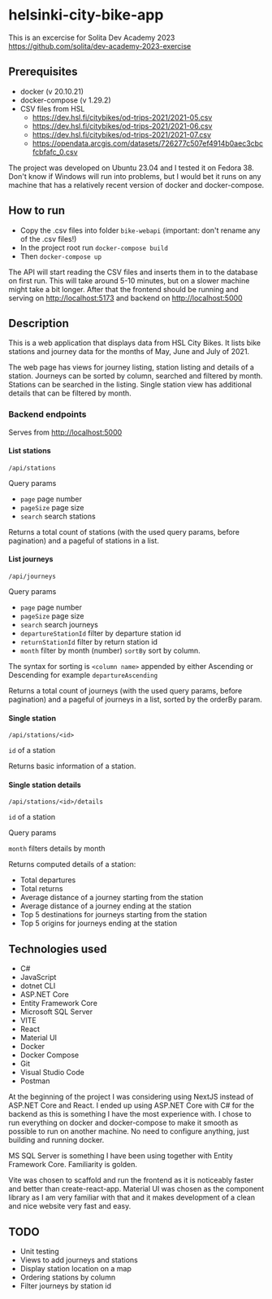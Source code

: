 # helsinki-city-bike-app

This is an excercise for Solita Dev Academy 2023
<https://github.com/solita/dev-academy-2023-exercise>

## Prerequisites

- docker (v 20.10.21)
- docker-compose (v 1.29.2)
- CSV files from HSL
  - <https://dev.hsl.fi/citybikes/od-trips-2021/2021-05.csv>
  - <https://dev.hsl.fi/citybikes/od-trips-2021/2021-06.csv>
  - <https://dev.hsl.fi/citybikes/od-trips-2021/2021-07.csv>
  - <https://opendata.arcgis.com/datasets/726277c507ef4914b0aec3cbcfcbfafc_0.csv>

The project was developed on Ubuntu 23.04 and I tested it on Fedora 38. Don't know if Windows will run into problems, but I would bet it runs on any machine that has a relatively recent version of docker and docker-compose.

## How to run

- Copy the .csv files into folder `bike-webapi` (important: don't rename any of the .csv files!)
- In the project root run `docker-compose build`
- Then `docker-compose up`

The API will start reading the CSV files and inserts them in to the database on first run. This will take around 5-10 minutes, but on a slower machine might take a bit longer. After that the frontend should be running and serving on <http://localhost:5173> and backend on <http://localhost:5000>

## Description

This is a web application that displays data from HSL City Bikes. It lists bike stations and journey data for the months of May, June and July of 2021.

The web page has views for journey listing, station listing and details of a station. Journeys can be sorted by column, searched and filtered by month. Stations can be searched in the listing. Single station view has additional details that can be filtered by month.

### Backend endpoints

Serves from <http://localhost:5000>

#### List stations

`/api/stations`

Query params

- `page` page number
- `pageSize` page size
- `search` search stations

Returns a total count of stations (with the used query params, before pagination) and a pageful of stations in a list.

#### List journeys

`/api/journeys`

Query params

- `page` page number
- `pageSize` page size
- `search` search journeys
- `departureStationId` filter by departure station id
- `returnStationId` filter by return station id
- `month` filter by month (number)
  `sortBy` sort by column.

The syntax for sorting is `<column name>` appended by either Ascending or Descending for example `departureAscending`

Returns a total count of journeys (with the used query params, before pagination) and a pageful of journeys in a list, sorted by the orderBy param.

#### Single station

`/api/stations/<id>`

`id` of a station

Returns basic information of a station.

#### Single station details

`/api/stations/<id>/details`

`id` of a station

Query params

`month` filters details by month

Returns computed details of a station:

- Total departures
- Total returns
- Average distance of a journey starting from the station
- Average distance of a journey ending at the station
- Top 5 destinations for journeys starting from the station
- Top 5 origins for journeys ending at the station

## Technologies used

- C#
- JavaScript
- dotnet CLI
- ASP.NET Core
- Entity Framework Core
- Microsoft SQL Server
- VITE
- React
- Material UI
- Docker
- Docker Compose
- Git
- Visual Studio Code
- Postman

At the beginning of the project I was considering using NextJS instead of ASP.NET Core and React. I ended up using ASP.NET Core with C# for the backend as this is something I have the most experience with. I chose to run everything on docker and docker-compose to make it smooth as possible to run on another machine. No need to configure anything, just building and running docker.

MS SQL Server is something I have been using together with Entity Framework Core. Familiarity is golden.

Vite was chosen to scaffold and run the frontend as it is noticeably faster and better than create-react-app. Material UI was chosen as the component library as I am very familiar with that and it makes development of a clean and nice website very fast and easy.

## TODO

- Unit testing
- Views to add journeys and stations
- Display station location on a map
- Ordering stations by column
- Filter journeys by station id
